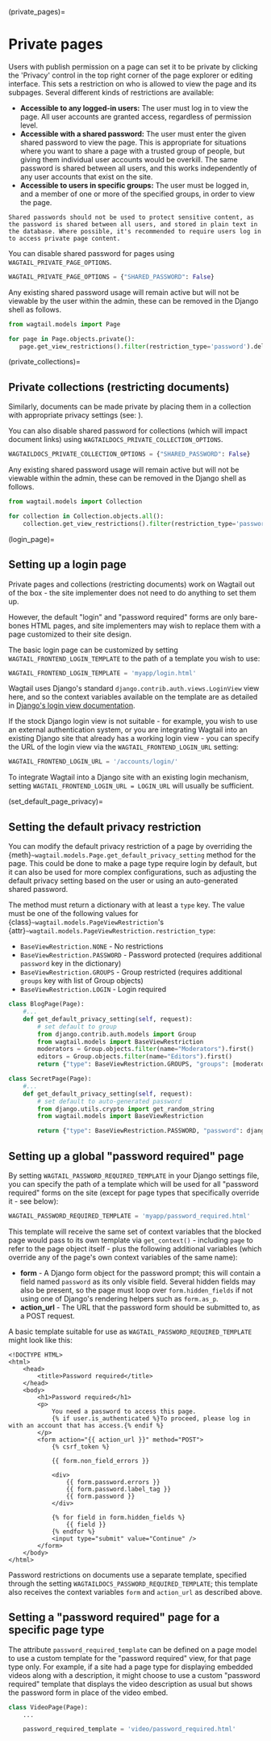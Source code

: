 (private_pages)=

# Private pages

Users with publish permission on a page can set it to be private by clicking the 'Privacy' control in the top right corner of the page explorer or editing interface. This sets a restriction on who is allowed to view the page and its subpages. Several different kinds of restrictions are available:

-   **Accessible to any logged-in users:** The user must log in to view the page. All user accounts are granted access, regardless of permission level.
-   **Accessible with a shared password:** The user must enter the given shared password to view the page. This is appropriate for situations where you want to share a page with a trusted group of people, but giving them individual user accounts would be overkill. The same password is shared between all users, and this works independently of any user accounts that exist on the site.
-   **Accessible to users in specific groups:** The user must be logged in, and a member of one or more of the specified groups, in order to view the page.

```{warning}
Shared passwords should not be used to protect sensitive content, as the password is shared between all users, and stored in plain text in the database. Where possible, it's recommended to require users log in to access private page content.
```

You can disable shared password for pages using `WAGTAIL_PRIVATE_PAGE_OPTIONS`.

```python
WAGTAIL_PRIVATE_PAGE_OPTIONS = {"SHARED_PASSWORD": False}
```

Any existing shared password usage will remain active but will not be viewable by the user within the admin, these can be removed in the Django shell as follows.

```py
from wagtail.models import Page

for page in Page.objects.private():
   page.get_view_restrictions().filter(restriction_type='password').delete()
```

(private_collections)=

## Private collections (restricting documents)

Similarly, documents can be made private by placing them in a collection with appropriate privacy settings (see: [](image_document_permissions)).

You can also disable shared password for collections (which will impact document links) using `WAGTAILDOCS_PRIVATE_COLLECTION_OPTIONS`.

```python
WAGTAILDOCS_PRIVATE_COLLECTION_OPTIONS = {"SHARED_PASSWORD": False}
```

Any existing shared password usage will remain active but will not be viewable within the admin, these can be removed in the Django shell as follows.

```py
from wagtail.models import Collection

for collection in Collection.objects.all():
    collection.get_view_restrictions().filter(restriction_type='password').delete()
```

(login_page)=

## Setting up a login page

Private pages and collections (restricting documents) work on Wagtail out of the box - the site implementer does not need to do anything to set them up.

However, the default "login" and "password required" forms are only bare-bones HTML pages, and site implementers may wish to replace them with a page customized to their site design.

The basic login page can be customized by setting `WAGTAIL_FRONTEND_LOGIN_TEMPLATE` to the path of a template you wish to use:

```python
WAGTAIL_FRONTEND_LOGIN_TEMPLATE = 'myapp/login.html'
```

Wagtail uses Django's standard `django.contrib.auth.views.LoginView` view here, and so the context variables available on the template are as detailed in [Django's login view documentation](django.contrib.auth.views.LoginView).

If the stock Django login view is not suitable - for example, you wish to use an external authentication system, or you are integrating Wagtail into an existing Django site that already has a working login view - you can specify the URL of the login view via the `WAGTAIL_FRONTEND_LOGIN_URL` setting:

```python
WAGTAIL_FRONTEND_LOGIN_URL = '/accounts/login/'
```

To integrate Wagtail into a Django site with an existing login mechanism, setting `WAGTAIL_FRONTEND_LOGIN_URL = LOGIN_URL` will usually be sufficient.

(set_default_page_privacy)=

## Setting the default privacy restriction

You can modify the default privacy restriction of a page by overriding the {meth}`~wagtail.models.Page.get_default_privacy_setting` method for the page. This could be done to make a page type require login by default, but it can also be used for more complex configurations, such as adjusting the default privacy setting based on the user or using an auto-generated shared password.

The method must return a dictionary with at least a `type` key. The value must be one of the following values for {class}`~wagtail.models.PageViewRestriction`'s {attr}`~wagtail.models.PageViewRestriction.restriction_type`:

-   `BaseViewRestriction.NONE` - No restrictions
-   `BaseViewRestriction.PASSWORD` - Password protected (requires additional `password` key in the dictionary)
-   `BaseViewRestriction.GROUPS` - Group restricted (requires additional `groups` key with list of Group objects)
-   `BaseViewRestriction.LOGIN` - Login required

```python
class BlogPage(Page):
    #...
    def get_default_privacy_setting(self, request):
        # set default to group
        from django.contrib.auth.models import Group
        from wagtail.models import BaseViewRestriction
        moderators = Group.objects.filter(name="Moderators").first()
        editors = Group.objects.filter(name="Editors").first()
        return {"type": BaseViewRestriction.GROUPS, "groups": [moderators,editors]}

class SecretPage(Page):
    #...
    def get_default_privacy_setting(self, request):
        # set default to auto-generated password
        from django.utils.crypto import get_random_string
        from wagtail.models import BaseViewRestriction

        return {"type": BaseViewRestriction.PASSWORD, "password": django.utils.crypto.get_random_string(length=32)}
```

## Setting up a global "password required" page

By setting `WAGTAIL_PASSWORD_REQUIRED_TEMPLATE` in your Django settings file, you can specify the path of a template which will be used for all "password required" forms on the site (except for page types that specifically override it - see below):

```python
WAGTAIL_PASSWORD_REQUIRED_TEMPLATE = 'myapp/password_required.html'
```

This template will receive the same set of context variables that the blocked page would pass to its own template via `get_context()` - including `page` to refer to the page object itself - plus the following additional variables (which override any of the page's own context variables of the same name):

-   **form** - A Django form object for the password prompt; this will contain a field named `password` as its only visible field. Several hidden fields may also be present, so the page must loop over `form.hidden_fields` if not using one of Django's rendering helpers such as `form.as_p`.
-   **action_url** - The URL that the password form should be submitted to, as a POST request.

A basic template suitable for use as `WAGTAIL_PASSWORD_REQUIRED_TEMPLATE` might look like this:

```html+django
<!DOCTYPE HTML>
<html>
    <head>
        <title>Password required</title>
    </head>
    <body>
        <h1>Password required</h1>
        <p>
            You need a password to access this page.
            {% if user.is_authenticated %}To proceed, please log in with an account that has access.{% endif %}
        </p>
        <form action="{{ action_url }}" method="POST">
            {% csrf_token %}

            {{ form.non_field_errors }}

            <div>
                {{ form.password.errors }}
                {{ form.password.label_tag }}
                {{ form.password }}
            </div>

            {% for field in form.hidden_fields %}
                {{ field }}
            {% endfor %}
            <input type="submit" value="Continue" />
        </form>
    </body>
</html>
```

Password restrictions on documents use a separate template, specified through the setting `WAGTAILDOCS_PASSWORD_REQUIRED_TEMPLATE`; this template also receives the context variables `form` and `action_url` as described above.

## Setting a "password required" page for a specific page type

The attribute `password_required_template` can be defined on a page model to use a custom template for the "password required" view, for that page type only. For example, if a site had a page type for displaying embedded videos along with a description, it might choose to use a custom "password required" template that displays the video description as usual but shows the password form in place of the video embed.

```python
class VideoPage(Page):
    ...

    password_required_template = 'video/password_required.html'
```
